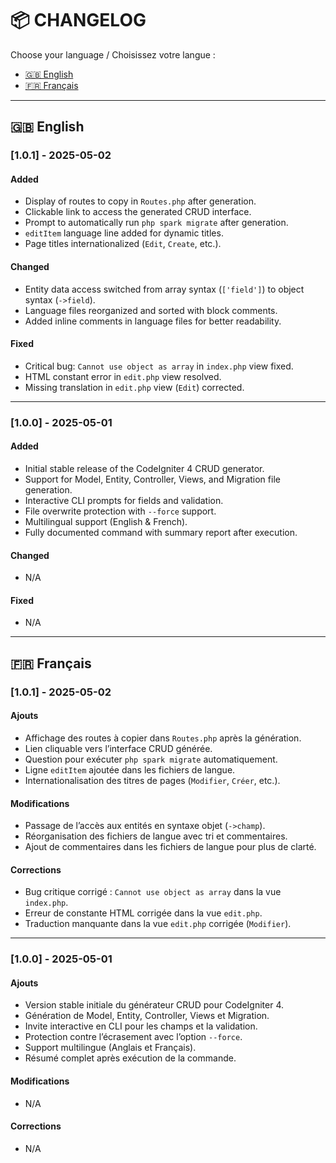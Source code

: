 # 📦 CHANGELOG

Choose your language / Choisissez votre langue :
- [🇬🇧 English](#-english)
- [🇫🇷 Français](#-français)

---

## 🇬🇧 English

### [1.0.1] - 2025-05-02

#### Added
- Display of routes to copy in `Routes.php` after generation.
- Clickable link to access the generated CRUD interface.
- Prompt to automatically run `php spark migrate` after generation.
- `editItem` language line added for dynamic titles.
- Page titles internationalized (`Edit`, `Create`, etc.).

#### Changed
- Entity data access switched from array syntax (`['field']`) to object syntax (`->field`).
- Language files reorganized and sorted with block comments.
- Added inline comments in language files for better readability.

#### Fixed
- Critical bug: `Cannot use object as array` in `index.php` view fixed.
- HTML constant error in `edit.php` view resolved.
- Missing translation in `edit.php` view (`Edit`) corrected.

---

### [1.0.0] - 2025-05-01

#### Added
- Initial stable release of the CodeIgniter 4 CRUD generator.
- Support for Model, Entity, Controller, Views, and Migration file generation.
- Interactive CLI prompts for fields and validation.
- File overwrite protection with `--force` support.
- Multilingual support (English & French).
- Fully documented command with summary report after execution.

#### Changed
- N/A

#### Fixed
- N/A

---

## 🇫🇷 Français

### [1.0.1] - 2025-05-02

#### Ajouts
- Affichage des routes à copier dans `Routes.php` après la génération.
- Lien cliquable vers l’interface CRUD générée.
- Question pour exécuter `php spark migrate` automatiquement.
- Ligne `editItem` ajoutée dans les fichiers de langue.
- Internationalisation des titres de pages (`Modifier`, `Créer`, etc.).

#### Modifications
- Passage de l’accès aux entités en syntaxe objet (`->champ`).
- Réorganisation des fichiers de langue avec tri et commentaires.
- Ajout de commentaires dans les fichiers de langue pour plus de clarté.

#### Corrections
- Bug critique corrigé : `Cannot use object as array` dans la vue `index.php`.
- Erreur de constante HTML corrigée dans la vue `edit.php`.
- Traduction manquante dans la vue `edit.php` corrigée (`Modifier`).

---

### [1.0.0] - 2025-05-01

#### Ajouts
- Version stable initiale du générateur CRUD pour CodeIgniter 4.
- Génération de Model, Entity, Controller, Views et Migration.
- Invite interactive en CLI pour les champs et la validation.
- Protection contre l’écrasement avec l’option `--force`.
- Support multilingue (Anglais et Français).
- Résumé complet après exécution de la commande.

#### Modifications
- N/A

#### Corrections
- N/A

